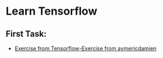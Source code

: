 # Learn Tensorflow
## First Task:
- [Exercise from Tensorflow-Exercise from aymericdamien](https://github.com/aymericdamien/TensorFlow-Examples)
